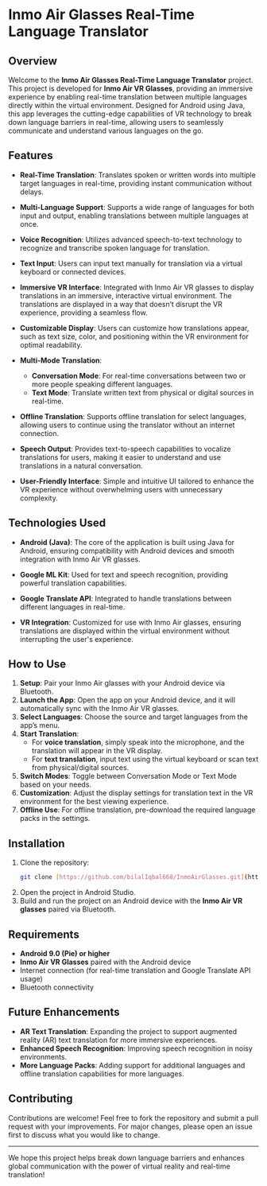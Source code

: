 # Inmo Air Glasses Real-Time Language Translator

## Overview

Welcome to the **Inmo Air Glasses Real-Time Language Translator** project. This project is developed for **Inmo Air VR Glasses**, providing an immersive experience by enabling real-time translation between multiple languages directly within the virtual environment. Designed for Android using Java, this app leverages the cutting-edge capabilities of VR technology to break down language barriers in real-time, allowing users to seamlessly communicate and understand various languages on the go.

## Features

- **Real-Time Translation**: Translates spoken or written words into multiple target languages in real-time, providing instant communication without delays.
  
- **Multi-Language Support**: Supports a wide range of languages for both input and output, enabling translations between multiple languages at once.

- **Voice Recognition**: Utilizes advanced speech-to-text technology to recognize and transcribe spoken language for translation.

- **Text Input**: Users can input text manually for translation via a virtual keyboard or connected devices.

- **Immersive VR Interface**: Integrated with Inmo Air VR glasses to display translations in an immersive, interactive virtual environment. The translations are displayed in a way that doesn’t disrupt the VR experience, providing a seamless flow.

- **Customizable Display**: Users can customize how translations appear, such as text size, color, and positioning within the VR environment for optimal readability.

- **Multi-Mode Translation**:
  - **Conversation Mode**: For real-time conversations between two or more people speaking different languages.
  - **Text Mode**: Translate written text from physical or digital sources in real-time.
  
- **Offline Translation**: Supports offline translation for select languages, allowing users to continue using the translator without an internet connection.

- **Speech Output**: Provides text-to-speech capabilities to vocalize translations for users, making it easier to understand and use translations in a natural conversation.

- **User-Friendly Interface**: Simple and intuitive UI tailored to enhance the VR experience without overwhelming users with unnecessary complexity.

## Technologies Used

- **Android (Java)**: The core of the application is built using Java for Android, ensuring compatibility with Android devices and smooth integration with Inmo Air VR glasses.
  
- **Google ML Kit**: Used for text and speech recognition, providing powerful translation capabilities.
  
- **Google Translate API**: Integrated to handle translations between different languages in real-time.
  
- **VR Integration**: Customized for use with Inmo Air glasses, ensuring translations are displayed within the virtual environment without interrupting the user's experience.

## How to Use

1. **Setup**: Pair your Inmo Air glasses with your Android device via Bluetooth.
2. **Launch the App**: Open the app on your Android device, and it will automatically sync with the Inmo Air VR glasses.
3. **Select Languages**: Choose the source and target languages from the app’s menu.
4. **Start Translation**:
   - For **voice translation**, simply speak into the microphone, and the translation will appear in the VR display.
   - For **text translation**, input text using the virtual keyboard or scan text from physical/digital sources.
5. **Switch Modes**: Toggle between Conversation Mode or Text Mode based on your needs.
6. **Customization**: Adjust the display settings for translation text in the VR environment for the best viewing experience.
7. **Offline Use**: For offline translation, pre-download the required language packs in the settings.

## Installation

1. Clone the repository:
    ```bash
    git clone [https://github.com/bilalIqbal668/InmoAirGlasses.git](https://github.com/bilalIqbal668/InmoAirGlasses.git)
    ```
2. Open the project in Android Studio.
3. Build and run the project on an Android device with the **Inmo Air VR glasses** paired via Bluetooth.

## Requirements

- **Android 9.0 (Pie) or higher**
- **Inmo Air VR Glasses** paired with the Android device
- Internet connection (for real-time translation and Google Translate API usage)
- Bluetooth connectivity

## Future Enhancements

- **AR Text Translation**: Expanding the project to support augmented reality (AR) text translation for more immersive experiences.
- **Enhanced Speech Recognition**: Improving speech recognition in noisy environments.
- **More Language Packs**: Adding support for additional languages and offline translation capabilities for more languages.

## Contributing

Contributions are welcome! Feel free to fork the repository and submit a pull request with your improvements. For major changes, please open an issue first to discuss what you would like to change.

---

We hope this project helps break down language barriers and enhances global communication with the power of virtual reality and real-time translation!
